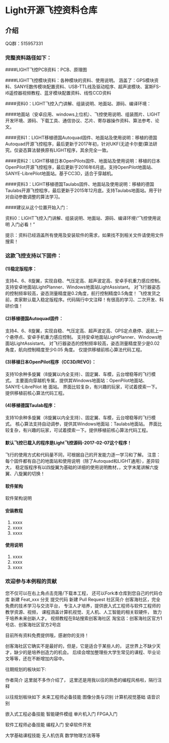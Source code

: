 # Light开源飞控资料仓库

## 介绍

QQ群：515957331

### 完整资料路径如下：

####LIGHT飞控PCB资料：PCB、原理图

####LIGHT飞控模块资料：各种模块的资料、使用说明。
涵盖了：GPS模块资料、SANYE数传模块配置资料、USB-TTL线及驱动程序、超声波模块、富斯FS-i6遥控器视频教程、蓝牙模块配置资料、线性CCD资料

####资料0：LIGHT飞控入门讲解、组装说明、地面站、源码、编译环境：

####地面站（安卓应用、windows上位机）、飞控使用说明、组装图片、LIGHT开发环境、源码、下载工具、通信协议、芯片、寄存器操作资料、算法参考、论文。

####资料1：LIGHT移植德国Autoquad固件、地面站及使用说明：移植的德国Autoquad开源飞控程序，最后更新于2017年初，针对UKF(无迹卡尔曼)算法研究。仅姿态算法替换原有LIGHT程序，其余完全一致。

####资料2：LIGHT移植日本OpenPilots固件、地面站及使用说明：移植的日本OpenPilot开源飞控程序，最后更新于2016年6月底。支持OpenPilot地面站、SANYE-LibrePilot地面站。基于CC3D，适合于穿越机。

####资料3：LIGHT移植德国Taulabs固件、地面站及使用说明：移植的德国Taulabs开源飞控程序，最后更新于2015年12月底。支持Taulabs地面站。用于针对自动参数调整的算法学习。

####建议从这个位置开始入门：

资料0：LIGHT飞控入门讲解、组装说明、地面站、源码、编译环境\“飞控使用说明 入门必看！”

提示：资料已经涵盖所有使用及安装软件的需求，如果找不到相关文件请使用文件搜索！


### 这款飞控支持以下固件：

#### (1)稳定版程序：
支持4、6、8旋翼，实现自稳、气压定高、超声波定高、安卓手机重力感应控制。
支持安卓地面站LightPlanner、Windows地面站LightAssistant。
对飞行器姿态的控制频率较高，姿态测量精度是0.2角度，航行控制精度0.5角度！
飞控发货之前，卖家默认载入稳定版程序。代码隔行中文注释！有很高的学习、二次开发、科研价值！

#### (2)移植德国Autoquad固件：
支持4、6、8旋翼，实现自稳、气压定高、超声波定高、GPS定点悬停、返航上一个悬停点、安卓手机重力感应控制。
支持安卓地面站LightPlanner、Windows地面站LightAssistant。
对飞行器姿态的控制频率较高，姿态测量精度至少是0.02角度，航向控制精度至少0.05	角度。
仅提供移植前核心算法代码工程。

#### (3)移植日本OpenPilot程序（CC3D/REVO）：
支持10余种多旋翼（8旋翼以内全支持）、固定翼、车模，云台增稳等的飞行模式。
主要面向穿越机专属，提供其Windows地面站：OpenPilot地面站、SANYE-LibrePilot 地	面站。
界面比较复杂，有兴趣的玩家，可试着摸索一下。
提供移植前核心算法代码工程。

#### (4)移植德国Taulab程序：
支持10余种多旋翼（8旋翼以内全支持）、固定翼、车模，云台增稳等的飞行模式。
核心算法支持自动调参，提供其Windows地面站：Taulabs地面站。
界面比较复杂，有兴趣的玩家，可试着摸索一下。提供移植前核心算法代码工程。

#### 默认飞控已载入的程序是Light飞控源码-2017-02-07这个程序！
飞行的使用方式和代码量不同，可根据自己的开发能力逐一学习和了解。
注意：每个固件都有自己的地面站和使用说明（除了Autoquad和LIGHT通用），差异较大，
稳定版程序有以四旋翼为基础的详细的使用说明教材，，文字末尾讲解六旋翼、八旋翼的切换！


#### 软件架构
软件架构说明


#### 安装教程

1.  xxxx
2.  xxxx
3.  xxxx

#### 使用说明

1.  xxxx
2.  xxxx
3.  xxxx

### 欢迎参与本例程的贡献
您不仅可以在右上角点击克隆/下载本工程，
还可以Fork本仓库到您自己的代码仓库
新建 Feat_xxx 分支
提交代码
新建 Pull Request
社区简介
创客海社区，完全免费的技术学习与交流平台， 专注人才培养，提供嵌入式工程师与软件工程师的教学资源、视频， 课程涵盖计算机视觉、无人机、人工智能的相关软硬件， 致力于培养未来创新人才。 视频教程在B站搜索创客海社区 淘宝店：创客海社区官方1号店、创客海社区官方2号店

目前所有资料免费提供哦，感谢你的支持！

创客海社区它确实不是最好的，但是，它是适合于某些人的， 这世界上不缺少天才，缺少的是培养创造力的机会。 后续会增加整理些大学生常见的课程、毕业论文等等，还在不断增加内容中。

往期规划的板块如下:

作者简介
这里就不多作介绍了， 这里还是用我以往的熟悉的编程风格啦，隔行注释

以往规划板块如下
未来工程师必备技能
图像分类与识别 计算机视觉基础 语音识别

嵌入式工程必备技能
智能硬件模组 单片机入门 FPGA入门

软件工程师必备技能
编程入门 安卓软件开发

大学基础课程技能
无人机仿真 数学物理方法等等
